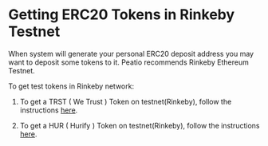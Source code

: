 # Getting ERC20 Tokens in Rinkeby Testnet

When system will generate your personal ERC20 deposit address you may want to deposit some tokens to it. Peatio recommends Rinkeby Ethereum Testnet.

To get test tokens in Rinkeby network:

1) To get a TRST ( We Trust ) Token on testnet(Rinkeby), follow the instructions [here](https://github.com/WeTrustPlatform/erc20faucet-contracts).

2) To get a HUR ( Hurify ) Token on testnet(Rinkeby), follow the instructions [here](https://medium.com/@Hurify/metamask-installation-and-adding-hur-tokens-on-test-network-for-platform-evaluation-bb7438bf54cd).

